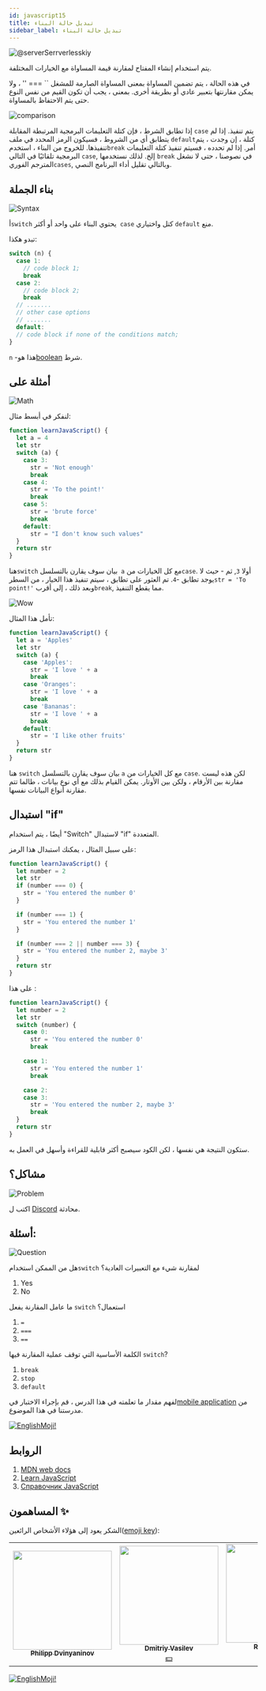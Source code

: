 ```yaml
---
id: javascript15
title: تبديل حالة البناء
sidebar_label: تبديل حالة البناء
---
```


![@serverSerrverlesskiy](/img/javascript/headers/14.jpg)

يتم استخدام إنشاء المفتاح لمقارنة قيمة المساواة مع الخيارات المختلفة.

في هذه الحالة ، يتم تضمين المساواة بمعنى المساواة الصارمة للمشغل `` === '' ، ولا يمكن مقارنتها بتعبير عادي أو بطريقة أخرى. بمعنى ، يجب أن تكون القيم من نفس النوع حتى يتم الاحتفاظ بالمساواة.

![comparison](https://media.giphy.com/media/icJA0VF7ntoEL18Jez/giphy.gif)

إذا تطابق الشرط ، فإن كتلة التعليمات البرمجية المرتبطة المقابلة `case` يتم تنفيذ. إذا لم يتطابق أي من الشروط ، فسيكون الرمز المحدد في ملف `default`كتلة ، إن وجدت ، يتم تنفيذها. للخروج من البناء ، استخدم`break` أمر. إذا لم تحدده ، فسيتم تنفيذ كتلة التعليمات البرمجية تلقائيًا في التالي `case`, إلخ. لذلك نستخدمها `break` في نصوصنا ، حتى لا نشغل المترجم الفوري`cases`, وبالتالي تقليل أداء البرنامج النصي.

## بناء الجملة

![Syntax](https://media.giphy.com/media/yR4xZagT71AAM/giphy.gif)

أ`switch` يحتوي البناء على واحد أو أكثر` case` كتل واختياري `default` منع.

تبدو هكذا:

```jsx
switch (n) {
  case 1:
    // code block 1;
    break
  case 2:
    // code block 2;
    break
  // .......
  // other case options
  // .......
  default:
  // code block if none of the conditions match;
}
```

`n` -هذا هو[boolean](https://jscamp.app/docs/javascript08) شرط.

## أمثلة على

![Math](https://media.giphy.com/media/xT1Ra5h24Eliux3UVq/giphy.gif)

لنفكر في أبسط مثال:

```jsx live
function learnJavaScript() {
  let a = 4
  let str
  switch (a) {
    case 3:
      str = 'Not enough'
      break
    case 4:
      str = 'To the point!'
      break
    case 5:
      str = 'brute force'
      break
    default:
      str = "I don't know such values"
  }
  return str
}
```

هنا`switch` بيان سوف يقارن بالتسلسل` a` مع كل الخيارات من`case`.
أولا `3`, ثم - حيث لا يوجد تطابق -`4`. تم العثور على تطابق ، سيتم تنفيذ هذا الخيار ، من السطر`str = 'To point!'` وبعد ذلك ، إلى أقرب`break`, مما يقطع التنفيذ.

![Wow](https://media.giphy.com/media/3oriO13KTkzPwTykp2/giphy.gif)

تأمل هذا المثال:

```jsx live
function learnJavaScript() {
  let a = 'Apples'
  let str
  switch (a) {
    case 'Apples':
      str = 'I love ' + a
      break
    case 'Oranges':
      str = 'I love ' + a
      break
    case 'Bananas':
      str = 'I love ' + a
      break
    default:
      str = 'I like other fruits'
  }
  return str
}
```

هنا `switch` بيان سوف يقارن بالتسلسل `a` مع كل الخيارات من `case`. لكن هذه ليست مقارنة بين الأرقام ، ولكن بين الأوتار. يمكن القيام بذلك مع أي نوع بيانات ، طالما تتم مقارنة أنواع البيانات نفسها.

## استبدال "if"

أيضًا ، يتم استخدام "Switch" لاستبدال "if" المتعددة.

على سبيل المثال ، يمكنك استبدال هذا الرمز:

```jsx live
function learnJavaScript() {
  let number = 2
  let str
  if (number === 0) {
    str = 'You entered the number 0'
  }

  if (number === 1) {
    str = 'You entered the number 1'
  }

  if (number === 2 || number === 3) {
    str = 'You entered the number 2, maybe 3'
  }
  return str
}
```

على هذا :

```jsx live
function learnJavaScript() {
  let number = 2
  let str
  switch (number) {
    case 0:
      str = 'You entered the number 0'
      break

    case 1:
      str = 'You entered the number 1'
      break

    case 2:
    case 3:
      str = 'You entered the number 2, maybe 3'
      break
  }
  return str
}
```

ستكون النتيجة هي نفسها ، لكن الكود سيصبح أكثر قابلية للقراءة وأسهل في العمل به.

## مشاكل؟

![Problem](https://media.giphy.com/media/xTiTnGeUsWOEwsGoG4/giphy.gif)

اكتب ل [Discord](https://discord.gg/6GDAfXn) محادثة.

## أسئلة:

![Question](https://media.giphy.com/media/l0HlRnAWXxn0MhKLK/giphy.gif)

هل من الممكن استخدام`switch` لمقارنة شيء مع التعبيرات العادية؟

1. Yes
2. No

ما عامل المقارنة يفعل `switch` استعمال؟

1. `=`
2. `===`
3. `==`

الكلمة الأساسية التي توقف عملية المقارنة فيها `switch`?

1. `break`
2. `stop`
3. `default`

لفهم مقدار ما تعلمته في هذا الدرس ، قم بإجراء الاختبار في[mobile application](http://onelink.to/njhc95) من مدرستنا في هذا الموضوع.

[![EnglishMoji!](/img/logo/englishmoji.png)](https://link-to.app/xvh7Ush9kl)

## الروابط

1.  [MDN web docs](https://developer.mozilla.org/ru/docs/Web/JavaScript/Reference/Statements/switch)
2.  [Learn JavaScript](https://learn.javascript.ru/switch)
3.  [Справочник JavaScript](https://javascript.ru/switch)

## المساهمون ✨

الشكر يعود إلى هؤلاء الأشخاص الرائعين([emoji key](https://allcontributors.org/docs/en/emoji-key)):

<!-- ALL-CONTRIBUTORS-LIST:START - Do not remove or modify this section -->
<!-- prettier-ignore-start -->
<!-- markdownlint-disable -->
<table>
  <tr>
    <td align="center"><a href="https://github.com/FELiX-RN"><img src="https://avatars0.githubusercontent.com/u/72006627?v=4?s=200" width="200px;" alt=""/><br /><sub><b>Philipp Dvinyaninov</b></sub></a><br /><a href="https://github.com/gHashTag/react-native-village/commits?author=FELiX-RN" title="Documentation">  </a></td>
    <td align="center"><a href="https://fullstackserverless.github.io/"><img src="https://avatars0.githubusercontent.com/u/6774813?v=4?s=200" width="200px;" alt=""/><br /><sub><b>Dmitriy Vasilev</b></sub></a><br /><a href="#financial-gHashTag" title="Financial">💵</a></td>
    <td align="center"><a href="https://github.com/Resoner2005"><img src="https://avatars1.githubusercontent.com/u/75675814?v=4?s=200" width="200px;" alt=""/><br /><sub><b>Resoner2005</b></sub></a><br /><a href="https://github.com/gHashTag/react-native-village/issues?q=author%3AResoner2005" title="Bug reports">🐛 🎨 🖋</a></td>
    <td align="center"><a href="https://github.com/Navernoss"><img src="https://avatars0.githubusercontent.com/u/75784137?v=4?s=200" width="200px;" alt=""/><br /><sub><b>Navernoss</b></sub></a><br /><a href="#content-Navernoss" title="Content">🖋 🐛 🎨 </a></td>
  </tr>
  
</table>

<!-- markdownlint-restore -->
<!-- prettier-ignore-end -->

<!-- ALL-CONTRIBUTORS-LIST:END -->

[![EnglishMoji!](/img/logo/englishmoji.png)](https://link-to.app/xvh7Ush9kl)
